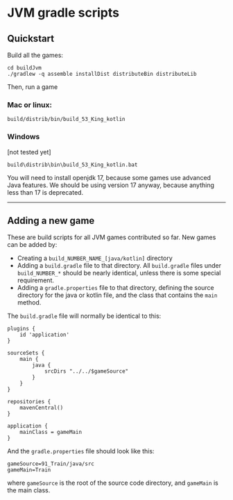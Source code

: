 # JVM gradle scripts

## Quickstart

Build all the games:

    cd buildJvm
    ./gradlew -q assemble installDist distributeBin distributeLib

Then, run a game

### Mac or linux:
    
    build/distrib/bin/build_53_King_kotlin

### Windows
[not tested yet]

    build\distrib\bin\build_53_King_kotlin.bat

You will need to install openjdk 17, because some games use advanced Java features. 
We should be using version 17 anyway, because anything less than 17 is deprecated.

---
## Adding a new game

These are build scripts for all JVM games contributed so far.
New games can be added by:
- Creating a `build_NUMBER_NAME_[java/kotlin]` directory
- Adding a `build.gradle` file to that directory. 
All `build.gradle` files under `build_NUMBER_*` should be nearly identical, unless
there is some special requirement.
- Adding a `gradle.properties` file to that directory, defining the source
directory for the java or kotlin file, and the class that contains the `main` method.

The `build.gradle` file will normally be identical to this:

    plugins {
        id 'application'
    }
    
    sourceSets {
        main {
            java {
                srcDirs "../../$gameSource"
            }
        }
    }
    
    repositories {
        mavenCentral()
    }
    
    application {
        mainClass = gameMain
    }

And the `gradle.properties` file should look like this:

    gameSource=91_Train/java/src
    gameMain=Train

where `gameSource` is the root of the source code directory, and `gameMain` is the main class.
